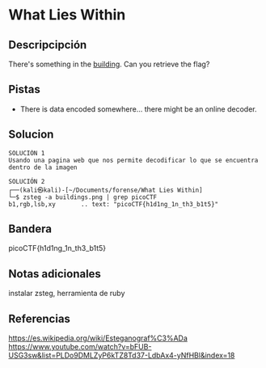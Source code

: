 # What Lies Within
## Descripcipción
There's something in the [building](https://jupiter.challenges.picoctf.org/static/011955b303f293d60c8116e6a4c5c84f/buildings.png). Can you retrieve the flag?
## Pistas
- There is data encoded somewhere... there might be an online decoder.
## Solucion
```
SOLUCIÓN 1
Usando una pagina web que nos permite decodificar lo que se encuentra dentro de la imagen

SOLUCIÓN 2
┌──(kali㉿kali)-[~/Documents/forense/What Lies Within]
└─$ zsteg -a buildings.png | grep picoCTF
b1,rgb,lsb,xy       .. text: "picoCTF{h1d1ng_1n_th3_b1t5}"

```
## Bandera
picoCTF{h1d1ng_1n_th3_b1t5}
## Notas adicionales
instalar zsteg, herramienta de ruby
## Referencias
https://es.wikipedia.org/wiki/Esteganograf%C3%ADa
https://www.youtube.com/watch?v=bFUB-USG3sw&list=PLDo9DMLZyP6kTZ8Td37-LdbAx4-yNfHBl&index=18